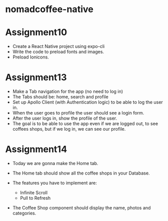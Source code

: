 # nomadcoffee-native

# Assignment10
- Create a React Native project using expo-cli
- Write the code to preload fonts and images.
- Preload Ionicons.

# Assignment13

- Make a Tab navigation for the app (no need to log in)
- The Tabs should be: home, search and profile
- Set up Apollo Client (with Authentication logic) to be able to log the user in.
- When the user goes to profile the user should see a login form.
- After the user logs in, show the profile of the user.
- The goal is to be able to use the app even if we are logged out, to see coffees shops, but if we log in, we can see our profile.

# Assignment14
- Today we are gonna make the Home tab.

- The Home tab should show all the coffee shops in your Database.

- The features you have to implement are:
  - Infinite Scroll
  - Pull to Refresh
- The Coffee Shop component should display the name, photos and categories.

